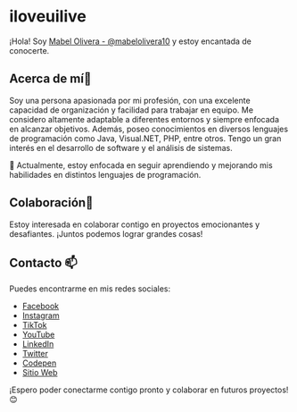 # iloveuilive


¡Hola! Soy [Mabel Olivera - @mabelolivera10]() y estoy encantada de conocerte.

## Acerca de mí👀
Soy una persona apasionada por mi profesión, con una excelente capacidad de organización y facilidad para trabajar en equipo. Me considero altamente adaptable a diferentes entornos y siempre enfocada en alcanzar objetivos. Además, poseo conocimientos en diversos lenguajes de programación como Java, Visual.NET, PHP, entre otros. Tengo un gran interés en el desarrollo de software y el análisis de sistemas.

🌱 Actualmente, estoy enfocada en seguir aprendiendo y mejorando mis habilidades en distintos lenguajes de programación.

## Colaboración💞
Estoy interesada en colaborar contigo en proyectos emocionantes y desafiantes. ¡Juntos podemos lograr grandes cosas!

## Contacto 📫
Puedes encontrarme en mis redes sociales:

- [Facebook](https://www.facebook.com/mabelquispeolivera/)
- [Instagram](https://www.instagram.com/mabelolivera10/)
- [TikTok](https://www.tiktok.com/@encodedmabel)
- [YouTube](https://www.youtube.com/@encodedmabel)
- [LinkedIn](https://www.linkedin.com/in/mabelquispeolivera/)
- [Twitter](https://twitter.com/mabel_Q_O)
- [Codepen](https://codepen.io/mabelolivera10)
- [Sitio Web](https://encoded.pe/)

¡Espero poder conectarme contigo pronto y colaborar en futuros proyectos! 😊
